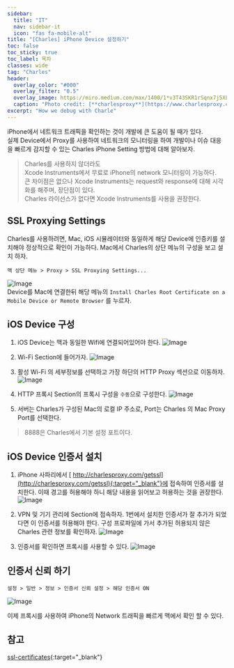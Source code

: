 ```yaml
---
sidebar:
  title: "IT"
  nav: sidebar-it
  icon: "fas fa-mobile-alt"
title: "[Charles] iPhone Device 설정하기"
toc: false
toc_sticky: true
toc_label: 목차
classes: wide
tag: "Charles"
header:
  overlay_color: "#000"
  overlay_filter: "0.5"
  overlay_image: https://miro.medium.com/max/1400/1*v3T43SKR1rSqnx7j5XLfcA.png
  caption: "Photo credit: [**charlesproxy**](https://www.charlesproxy.com/)"
excerpt: "How we debug with Charle"
---
```

iPhone에서 네트워크 트래픽을 확인하는 것이 개발에 큰 도움이 될 때가 있다.  
실제 Device에서 Proxy를 사용하여 네트워크의 모니터링을 하여 개발이나 이슈 대응을 빠르게 감지할 수 있는 Charles iPhone Setting 방법에 대해 알아보자.
> Charles를 사용하지 않더라도<br/>
Xcode Instruments에서 무료로 iPhone의 network 모니터링이 가능하다.<br/>
큰 차이점은 없으나 Xcode Instruments는 request와 response에 대해 시각화를 해주며, 장단점이 있다.<br/>
Charles 라이선스가 없다면 Xcode Instruments를 사용을 권장한다.

## SSL Proxying Settings
Charles를 사용하려면, Mac, iOS 시뮬레이터와 동일하게 해당 Device에 인증키를 설치해야 정상적으로 확인이 가능하다. 
Mac에서 Charles의 상단 메뉴의 구성을 보고 설치 하자.
```
맥 상단 메뉴 > Proxy > SSL Proxying Settings...
```
![Image](https://drive.google.com/uc?export=view&id=1eWiuppv7fM_0gry6Lal6zv5-aXVgS3f0)  
Device를 Mac에 연결한뒤 해당 메뉴의 `Install Charles Root Certificate on a Mobile Device or Remote Browser` 를 누르자.  

## iOS Device 구성
1. iOS Device는 맥과 동일한 Wifi에 연결되어있어야 한다. 
![Image](https://drive.google.com/uc?export=view&id=1XMp5Nz-JLInebwL5PKSJrhwrLMiMD8dR)  
2. Wi-Fi Section에 들어가자.
![Image](https://drive.google.com/uc?export=view&id=1921ZYlcEKK6ZYhMtahrbFrVB_k6LbSi4)
3. 활성 Wi-Fi 의 세부정보를 선택하고 가장 하단의 HTTP Proxy 섹션으로 이동하자.
![Image](https://drive.google.com/uc?export=view&id=1NjRwdUwaSY3xepm8Duy4npYMpjTLI-Wp)

4. HTTP 프록시 Section의 프록시 구성을 `수동`으로 구성한다.
![Image](https://drive.google.com/uc?export=view&id=1oXBPePfdt_5-FgT7LSfwicucc-GKb5Zl)
5. 서버는 Charles가 구성된 Mac의 로컬 IP 주소로, Port는 Charles 의 Mac Proxy Port를 선택한다.
> 8888은 Charles에서 기본 설정 포트이다.

## iOS Device 인증서 설치
1. iPhone 사파리에서 [<i class="fas fa-link"></i> http://charlesproxy.com/getssl](http://charlesproxy.com/getssl){:target="_blank"}에 접속하여 인증서를 설치한다. 이때 경고를 허용해야 하니 해당 내용을 읽어보고 허용하는 것을 권장한다.
![Image](https://drive.google.com/uc?export=view&id=18OjwQcO5kFdjogUuKpLVn2PoWECTkBpr)

2. VPN 및 기기 관리에 Section에 접속하자. 1번에서 설치한 인증서가 잘 추가가 되었다면 이 인증서를 허용해야 한다. 구성 프로파일에 가서 추가된 허용되지 않은 Charles 관련 정보를 확인하자.
![Image](https://drive.google.com/uc?export=view&id=17uK4GLzAdyRPN3uZdZXL-GrzxzmyaigQ)

3. 인증서를 확인하면 프록시를 사용할 수 있다.
![Image](https://drive.google.com/uc?export=view&id=17ZmbKCSCTx1C66EFb--okTqygEPXxOBx)

## 인증서 신뢰 하기
```
설정 > 일반 > 정보 > 인증서 신뢰 설정 > 해당 인증서 ON
```
![Image](https://drive.google.com/uc?export=view&id=1hCA90BEdSrSlBWLF0SzUVQWT5sD4ewW-)

이제 프록시를 사용하여 iPhone의 Network 트래픽을 빠르게 맥에서 확인 할 수 있다.

## 참고
[<i class="fas fa-link"></i>  ssl-certificates](https://www.charlesproxy.com/documentation/using-charles/ssl-certificates/){:target="_blank"}
